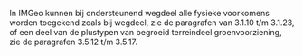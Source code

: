 In IMGeo kunnen bij ondersteunend wegdeel alle fysieke voorkomens worden
toegekend zoals bij wegdeel, zie de paragrafen van 3.1.10 t/m 3.1.23, of een
deel van de plustypen van begroeid terreindeel groenvoorziening, zie de
paragrafen 3.5.12 t/m 3.5.17.
